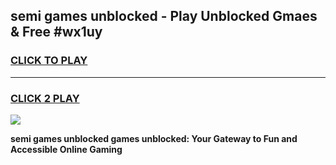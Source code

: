 
## semi games unblocked - Play Unblocked Gmaes & Free #wx1uy
<h3>
<a href="https://premium.freeplayer.one?title=semi_games_unblocked&ref=03M">CLICK TO PLAY</a></h3>
<hr>

<h3>
<a href="https://premium.freeplayer.one?title=semi_games_unblocked&ref=03M">CLICK 2 PLAY</a>
  
</h3>

<a href="https://premium.freeplayer.one?title=semi_games_unblocked&ref=03M"><img src="https://clearcache.store/games.png"></a>


**semi games unblocked games unblocked: Your Gateway to Fun and Accessible Online Gaming**
